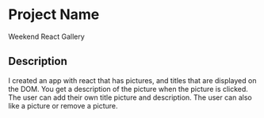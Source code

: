 # Project Name

Weekend React Gallery

## Description

I created an app with react that has pictures, and titles that are displayed on the DOM.
You get a description of the picture when the picture is clicked.  The user can add their 
own title picture and description. The user can also like a picture or remove a picture.
